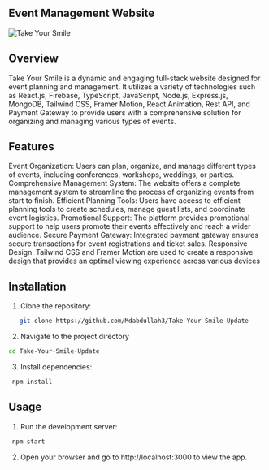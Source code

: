 ## Event Management Website

![Take Your Smile](https://take-your-smile-72b4e.web.app/home)

## Overview
Take Your Smile is a dynamic and engaging full-stack website designed for event planning and management. It utilizes a variety of technologies such as React.js, Firebase, TypeScript, JavaScript, Node.js, Express.js, MongoDB, Tailwind CSS, Framer Motion, React Animation, Rest API, and Payment Gateway to provide users with a comprehensive solution for organizing and managing various types of events.

## Features
Event Organization: Users can plan, organize, and manage different types of events, including conferences, workshops, weddings, or parties.
Comprehensive Management System: The website offers a complete management system to streamline the process of organizing events from start to finish.
Efficient Planning Tools: Users have access to efficient planning tools to create schedules, manage guest lists, and coordinate event logistics.
Promotional Support: The platform provides promotional support to help users promote their events effectively and reach a wider audience.
Secure Payment Gateway: Integrated payment gateway ensures secure transactions for event registrations and ticket sales.
Responsive Design: Tailwind CSS and Framer Motion are used to create a responsive design that provides an optimal viewing experience across various devices


## Installation

1. Clone the repository:

```bash
   git clone https://github.com/Mdabdullah3/Take-Your-Smile-Update
```

2. Navigate to the project directory

```bash
cd Take-Your-Smile-Update
```

3. Install dependencies:

```bash
 npm install
```

## Usage

1. Run the development server:

```bash
 npm start
```

2. Open your browser and go to http://localhost:3000 to view the app.
